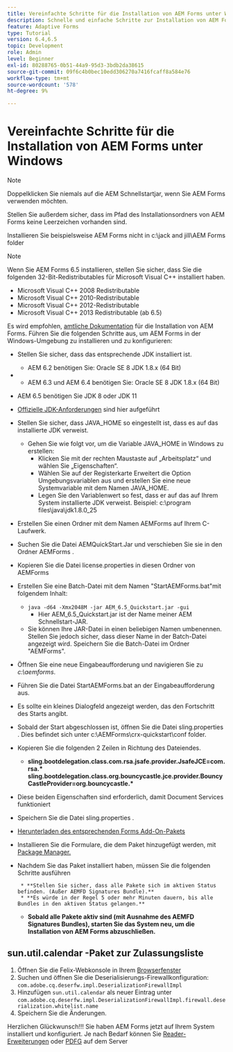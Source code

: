 ```yaml
---
title: Vereinfachte Schritte für die Installation von AEM Forms unter Windows
description: Schnelle und einfache Schritte zur Installation von AEM Forms unter Windows
feature: Adaptive Forms
type: Tutorial
version: 6.4,6.5
topic: Development
role: Admin
level: Beginner
exl-id: 80288765-0b51-44a9-95d3-3bdb2da38615
source-git-commit: 09f6c4b0bec10edd306270a7416fcaff8a584e76
workflow-type: tm+mt
source-wordcount: '578'
ht-degree: 9%

---
```


# Vereinfachte Schritte für die Installation von AEM Forms unter Windows

>[!NOTE]
>
>Doppelklicken Sie niemals auf die AEM Schnellstartjar, wenn Sie AEM Forms verwenden möchten.
>
>Stellen Sie außerdem sicher, dass im Pfad des Installationsordners von AEM Forms keine Leerzeichen vorhanden sind.
>
>Installieren Sie beispielsweise AEM Forms nicht in c:\jack and jill\AEM Forms folder

>[!NOTE]
>
>Wenn Sie AEM Forms 6.5 installieren, stellen Sie sicher, dass Sie die folgenden 32-Bit-Redistributables für Microsoft Visual C++ installiert haben.
>
>* Microsoft Visual C++ 2008 Redistributable
>* Microsoft Visual C++ 2010-Redistributable
>* Microsoft Visual C++ 2012-Redistributable
>* Microsoft Visual C++ 2013 Redistributable (ab 6.5)


Es wird empfohlen, [amtliche Dokumentation](https://helpx.adobe.com/de/experience-manager/6-3/forms/using/installing-configuring-aem-forms-osgi.html) für die Installation von AEM Forms. Führen Sie die folgenden Schritte aus, um AEM Forms in der Windows-Umgebung zu installieren und zu konfigurieren:

* Stellen Sie sicher, dass das entsprechende JDK installiert ist.
   * AEM 6.2 benötigen Sie: Oracle SE 8 JDK 1.8.x (64 Bit)
* 
   * AEM 6.3 und AEM 6.4 benötigen Sie: Oracle SE 8 JDK 1.8.x (64 Bit)
* AEM 6.5 benötigen Sie JDK 8 oder JDK 11
* [Offizielle JDK-Anforderungen](https://experienceleague.adobe.com/docs/experience-manager-65/deploying/introduction/technical-requirements.html?lang=en) sind hier aufgeführt
* Stellen Sie sicher, dass JAVA_HOME so eingestellt ist, dass es auf das installierte JDK verweist.
   * Gehen Sie wie folgt vor, um die Variable JAVA_HOME in Windows zu erstellen:
      * Klicken Sie mit der rechten Maustaste auf „Arbeitsplatz“ und wählen Sie „Eigenschaften“.
      * Wählen Sie auf der Registerkarte Erweitert die Option Umgebungsvariablen aus und erstellen Sie eine neue Systemvariable mit dem Namen JAVA_HOME.
      * Legen Sie den Variablenwert so fest, dass er auf das auf Ihrem System installierte JDK verweist. Beispiel: c:\program files\java\jdk1.8.0_25

* Erstellen Sie einen Ordner mit dem Namen AEMForms auf Ihrem C-Laufwerk.
* Suchen Sie die Datei AEMQuickStart.Jar und verschieben Sie sie in den Ordner AEMForms .
* Kopieren Sie die Datei license.properties in diesen Ordner von AEMForms
* Erstellen Sie eine Batch-Datei mit dem Namen &quot;StartAEMForms.bat&quot;mit folgendem Inhalt:
   * `java -d64 -Xmx2048M -jar AEM_6.5_Quickstart.jar -gui`
      * Hier AEM_6.5_Quickstart.jar ist der Name meiner AEM Schnellstart-JAR.
   * Sie können Ihre JAR-Datei in einen beliebigen Namen umbenennen. Stellen Sie jedoch sicher, dass dieser Name in der Batch-Datei angezeigt wird. Speichern Sie die Batch-Datei im Ordner &quot;AEMForms&quot;.

* Öffnen Sie eine neue Eingabeaufforderung und navigieren Sie zu _c:\aemforms_.

* Führen Sie die Datei StartAEMForms.bat an der Eingabeaufforderung aus.

* Es sollte ein kleines Dialogfeld angezeigt werden, das den Fortschritt des Starts angibt.

* Sobald der Start abgeschlossen ist, öffnen Sie die Datei sling.properties . Dies befindet sich unter c:\AEMForms\crx-quickstart\conf folder.

* Kopieren Sie die folgenden 2 Zeilen in Richtung des Dateiendes.
   * **sling.bootdelegation.class.com.rsa.jsafe.provider.JsafeJCE=com.rsa.&#42;** **sling.bootdelegation.class.org.bouncycastle.jce.provider.BouncyCastleProvider=org.bouncycastle.&#42;**
* Diese beiden Eigenschaften sind erforderlich, damit Document Services funktioniert
* Speichern Sie die Datei sling.properties .
* [Herunterladen des entsprechenden Forms Add-On-Pakets](https://experienceleague.adobe.com/docs/experience-manager-release-information/aem-release-updates/forms-updates/aem-forms-releases.html?lang=de)
* Installieren Sie die Formulare, die dem Paket hinzugefügt werden, mit [Package Manager.](http://localhost:4502/crx/packmgr/index.jsp)
* Nachdem Sie das Paket installiert haben, müssen Sie die folgenden Schritte ausführen

       * **Stellen Sie sicher, dass alle Pakete sich im aktiven Status befinden. (Außer AEMFD Signatures Bundle).**
       * **Es würde in der Regel 5 oder mehr Minuten dauern, bis alle Bundles in den aktiven Status gelangen.**
   
   * **Sobald alle Pakete aktiv sind (mit Ausnahme des AEMFD Signatures Bundles), starten Sie das System neu, um die Installation von AEM Forms abzuschließen.**

## sun.util.calendar -Paket zur Zulassungsliste

1. Öffnen Sie die Felix-Webkonsole in Ihrem [Browserfenster](http://localhost:4502/system/console/configMgr)
2. Suchen und öffnen Sie die Deserialisierungs-Firewallkonfiguration: `com.adobe.cq.deserfw.impl.DeserializationFirewallImpl`
3. Hinzufügen `sun.util.calendar` als neuer Eintrag unter `com.adobe.cq.deserfw.impl.DeserializationFirewallImpl.firewall.deserialization.whitelist.name`
4. Speichern Sie die Änderungen.

Herzlichen Glückwunsch!!! Sie haben AEM Forms jetzt auf Ihrem System installiert und konfiguriert.
Je nach Bedarf können Sie  [Reader-Erweiterungen](https://experienceleague.adobe.com/docs/experience-manager-learn/forms/document-services/configuring-reader-extension-osgi.html?lang=en) oder [ PDFG](https://experienceleague.adobe.com/docs/experience-manager-64/forms/install-aem-forms/osgi-installation/install-configure-document-services.html?lang=de) auf dem Server
